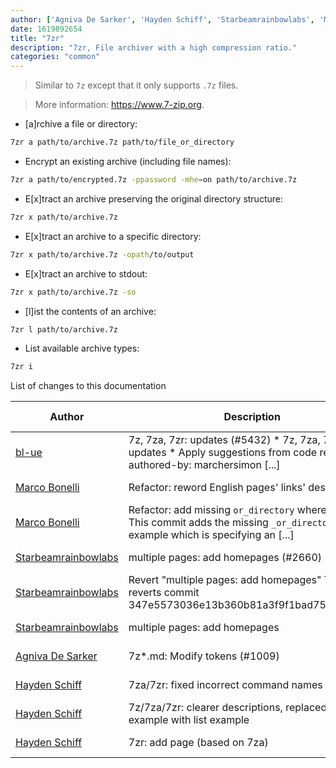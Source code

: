 ```yaml
---
author: ['Agniva De Sarker', 'Hayden Schiff', 'Starbeamrainbowlabs', 'Marco Bonelli', 'bl-ue']
date: 1619892654
title: "7zr"
description: "7zr, File archiver with a high compression ratio."
categories: "common"
---
```

> Similar to `7z` except that it only supports `.7z` files.

> More information: <https://www.7-zip.org>.

- [a]rchive a file or directory:

```bash
7zr a path/to/archive.7z path/to/file_or_directory
```

- Encrypt an existing archive (including file names):

```bash
7zr a path/to/encrypted.7z -ppassword -mhe=on path/to/archive.7z
```

- E[x]tract an archive preserving the original directory structure:

```bash
7zr x path/to/archive.7z
```

- E[x]tract an archive to a specific directory:

```bash
7zr x path/to/archive.7z -opath/to/output
```

- E[x]tract an archive to stdout:

```bash
7zr x path/to/archive.7z -so
```

- [l]ist the contents of an archive:

```bash
7zr l path/to/archive.7z
```

- List available archive types:

```bash
7zr i
```
List of changes to this documentation


Author | Description | ISO 8601 Date | GitHub link
------|-----|-----|-----
[bl-ue](mailto:54780737+bl-ue@users.noreply.github.com) | 7z, 7za, 7zr: updates (#5432) * 7z, 7za, 7zr: updates * Apply suggestions from code review Co-authored-by: marchersimon [...] | 2021-05-01T20:10:54 | [d6f6b88a7fa3](https://github.com/tldr-pages/tldr/commit/d6f6b88a7fa30969f4fb8ac44d5197330b82de31)
[Marco Bonelli](mailto:marco@mebeim.net) | Refactor: reword English pages' links' descriptions. | 2019-06-03T14:19:41 | [66abb98ce935](https://github.com/tldr-pages/tldr/commit/66abb98ce935c0f4516bf30c4d6da72180d5a3ab)
[Marco Bonelli](mailto:mb5.marcob@gmail.com) | Refactor: add missing `or_directory` where needed. This commit adds the missing `_or_directory` to any example which is specifying an [...] | 2019-02-08T20:43:24 | [f79f6011e0f2](https://github.com/tldr-pages/tldr/commit/f79f6011e0f298311848b5f38d66c309d4b92665)
[Starbeamrainbowlabs](mailto:sbrl@starbeamrainbowlabs.com) | multiple pages: add homepages (#2660) | 2019-01-30T12:19:23 | [a19866e88add](https://github.com/tldr-pages/tldr/commit/a19866e88addb239484637579b17e7c6ea9b53aa)
[Starbeamrainbowlabs](mailto:sbrl@starbeamrainbowlabs.com) | Revert "multiple pages: add homepages" This reverts commit 347e5573036e13b360b81a3f9f1bad75cf2c2b03. | 2018-12-20T00:33:18 | [45ec3033c04f](https://github.com/tldr-pages/tldr/commit/45ec3033c04fbc67b97fa4d21e2b409b1f14a667)
[Starbeamrainbowlabs](mailto:sbrl@starbeamrainbowlabs.com) | multiple pages: add homepages | 2018-12-20T00:29:00 | [347e5573036e](https://github.com/tldr-pages/tldr/commit/347e5573036e13b360b81a3f9f1bad75cf2c2b03)
[Agniva De Sarker](mailto:agnivade@yahoo.co.in) | 7z*.md: Modify tokens (#1009) | 2016-08-18T11:50:36 | [e42a45fba937](https://github.com/tldr-pages/tldr/commit/e42a45fba937fa2fcc07e48b9d7f630c404cdaed)
[Hayden Schiff](mailto:haydenschiff@gmail.com) | 7za/7zr: fixed incorrect command names | 2016-02-23T01:52:36 | [64fa60df1606](https://github.com/tldr-pages/tldr/commit/64fa60df1606e3a6ca0e27670862f36aaf6a6517)
[Hayden Schiff](mailto:haydenschiff@gmail.com) | 7z/7za/7zr: clearer descriptions, replaced multipart example with list example | 2016-02-23T01:51:52 | [3caf18e47e00](https://github.com/tldr-pages/tldr/commit/3caf18e47e0081cdfb99e3bfe54446b0c15b11cd)
[Hayden Schiff](mailto:oxguy3@gmail.com) | 7zr: add page (based on 7za) | 2016-02-22T22:50:45 | [8257a02c65cb](https://github.com/tldr-pages/tldr/commit/8257a02c65cb79e5e26a8bebdb312af6a7c2ec4b)

